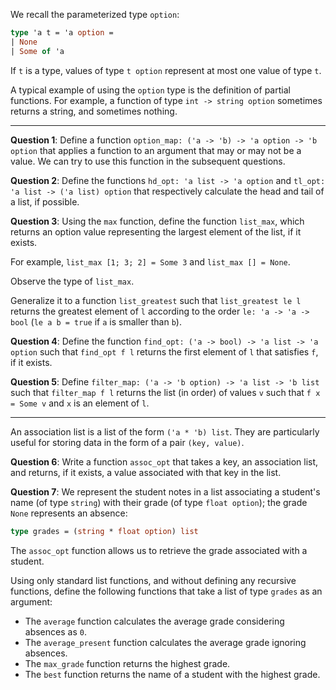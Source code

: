 We recall the parameterized type `option`:
```ocaml
type 'a t = 'a option =
| None
| Some of 'a
```

If `t` is a type, values of type `t option` represent at most one value of type `t`.

A typical example of using the `option` type is the definition of partial functions. For example, a function of type `int -> string option` sometimes returns a string, and sometimes nothing.

------

**Question 1**:
Define a function `option_map: ('a -> 'b) -> 'a option -> 'b option` that applies a function to an argument that may or may not be a value. We can try to use this function in the subsequent questions.

**Question 2**:
Define the functions `hd_opt: 'a list -> 'a option` and `tl_opt: 'a list -> ('a list) option` that respectively calculate the head and tail of a list, if possible.

**Question 3**:
Using the `max` function, define the function `list_max`, which returns an option value representing the largest element of the list, if it exists.

For example, `list_max [1; 3; 2] = Some 3` and `list_max [] = None`.

Observe the type of `list_max`.

Generalize it to a function `list_greatest` such that `list_greatest le l` returns the greatest element of `l` according to the order `le: 'a -> 'a -> bool` (`le a b = true` if `a` is smaller than `b`).

**Question 4**:
Define the function `find_opt: ('a -> bool) -> 'a list -> 'a option` such that `find_opt f l` returns the first element of `l` that satisfies `f`, if it exists.

**Question 5**:
Define `filter_map: ('a -> 'b option) -> 'a list -> 'b list` such that `filter_map f l` returns the list (in order) of values `v` such that `f x = Some v` and `x` is an element of `l`.

-----------

An association list is a list of the form `('a * 'b) list`. They are particularly useful for storing data in the form of a pair `(key, value)`.

**Question 6**:
Write a function `assoc_opt` that takes a key, an association list, and returns, if it exists, a value associated with that key in the list.

**Question 7**:
We represent the student notes in a list associating a student's name (of type `string`) with their grade (of type `float option`); the grade `None` represents an absence:
```ocaml
type grades = (string * float option) list
```

The `assoc_opt` function allows us to retrieve the grade associated with a student.

Using only standard list functions, and without defining any recursive functions, define the following functions that take a list of type `grades` as an argument:

- The `average` function calculates the average grade considering absences as `0`.
- The `average_present` function calculates the average grade ignoring absences.
- The `max_grade` function returns the highest grade.
- The `best` function returns the name of a student with the highest grade.
